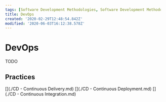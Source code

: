 ```yaml
---
tags: [Software Development Methodologies, Software Development Methodologies - DevOps, TODO]
title: DevOps
created: '2020-02-29T12:48:54.842Z'
modified: '2020-06-03T16:12:38.578Z'
---
```


# DevOps

TODO

## Practices

[](./CD - Continuous Delivery.md) [](./CD - Continuous Deployment.md) [](./CD - Continuous Integration.md)
